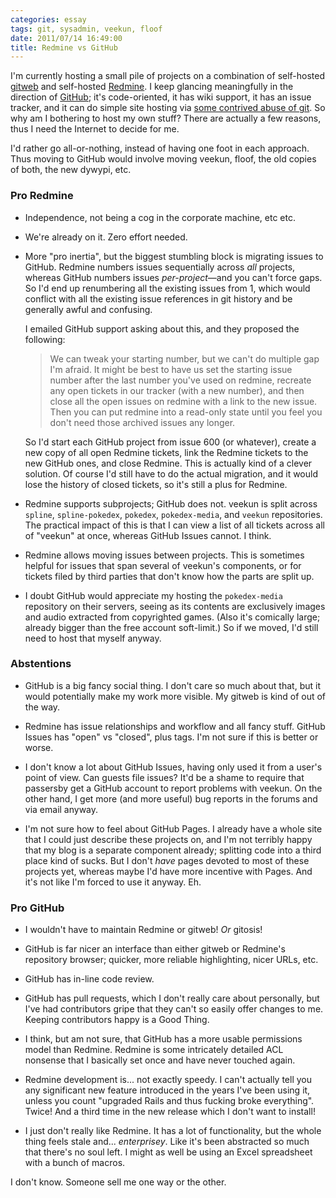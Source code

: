 ```yaml
---
categories: essay
tags: git, sysadmin, veekun, floof
date: 2011/07/14 16:49:00
title: Redmine vs GitHub
---
```

I'm currently hosting a small pile of projects on a combination of self-hosted [gitweb][] and self-hosted [Redmine][].  I keep glancing meaningfully in the direction of [GitHub][]; it's code-oriented, it has wiki support, it has an issue tracker, and it can do simple site hosting via [some contrived abuse of git][github pages].  So why am I bothering to host my own stuff?  There are actually a few reasons, thus I need the Internet to decide for me.

I'd rather go all-or-nothing, instead of having one foot in each approach.  Thus moving to GitHub would involve moving veekun, floof, the old copies of both, the new dywypi, etc.

### Pro Redmine

* Independence, not being a cog in the corporate machine, etc etc.

* We're already on it.  Zero effort needed.

* More "pro inertia", but the biggest stumbling block is migrating issues to GitHub.  Redmine numbers issues sequentially across _all_ projects, whereas GitHub numbers issues _per-project_—and you can't force gaps.  So I'd end up renumbering all the existing issues from 1, which would conflict with all the existing issue references in git history and be generally awful and confusing.

    I emailed GitHub support asking about this, and they proposed the following:

    > We can tweak your starting number, but we can't do multiple gap I'm afraid. It might be best to have us set the starting issue number after the last number you've used on redmine, recreate any open tickets in our tracker (with a new number), and then close all the open issues on redmine with a link to the new issue. Then you can put redmine into a read-only state until you feel you don't need those archived issues any longer.

    So I'd start each GitHub project from issue 600 (or whatever), create a new copy of all open Redmine tickets, link the Redmine tickets to the new GitHub ones, and close Redmine.  This is actually kind of a clever solution.  Of course I'd still have to do the actual migration, and it would lose the history of closed tickets, so it's still a plus for Redmine.

* Redmine supports subprojects; GitHub does not.  veekun is split across `spline`, `spline-pokedex`, `pokedex`, `pokedex-media`, and `veekun` repositories.  The practical impact of this is that I can view a list of all tickets across all of "veekun" at once, whereas GitHub Issues cannot.  I think.

* Redmine allows moving issues between projects.  This is sometimes helpful for issues that span several of veekun's components, or for tickets filed by third parties that don't know how the parts are split up.

* I doubt GitHub would appreciate my hosting the `pokedex-media` repository on their servers, seeing as its contents are exclusively images and audio extracted from copyrighted games.  (Also it's comically large; already bigger than the free account soft-limit.)  So if we moved, I'd still need to host that myself anyway.

### Abstentions

* GitHub is a big fancy social thing.  I don't care so much about that, but it would potentially make my work more visible.  My gitweb is kind of out of the way.

* Redmine has issue relationships and workflow and all fancy stuff.  GitHub Issues has "open" vs "closed", plus tags.  I'm not sure if this is better or worse.

* I don't know a lot about GitHub Issues, having only used it from a user's point of view.  Can guests file issues?  It'd be a shame to require that passersby get a GitHub account to report problems with veekun.  On the other hand, I get more (and more useful) bug reports in the forums and via email anyway.

* I'm not sure how to feel about GitHub Pages.  I already have a whole site that I could just describe these projects on, and I'm not terribly happy that my blog is a separate component already; splitting code into a third place kind of sucks.  But I don't _have_ pages devoted to most of these projects yet, whereas maybe I'd have more incentive with Pages.  And it's not like I'm forced to use it anyway.  Eh.

### Pro GitHub

* I wouldn't have to maintain Redmine or gitweb!  _Or_ gitosis!

* GitHub is far nicer an interface than either gitweb or Redmine's repository browser; quicker, more reliable highlighting, nicer URLs, etc.

* GitHub has in-line code review.

* GitHub has pull requests, which I don't really care about personally, but I've had contributors gripe that they can't so easily offer changes to me.  Keeping contributors happy is a Good Thing.

* I think, but am not sure, that GitHub has a more usable permissions model than Redmine.  Redmine is some intricately detailed ACL nonsense that I basically set once and have never touched again.

* Redmine development is...  not exactly speedy.  I can't actually tell you any significant new feature introduced in the years I've been using it, unless you count "upgraded Rails and thus fucking broke everything".  Twice!  And a third time in the new release which I don't want to install!

* I just don't really like Redmine.  It has a lot of functionality, but the whole thing feels stale and...  _enterprisey_.  Like it's been abstracted so much that there's no soul left.  I might as well be using an Excel spreadsheet with a bunch of macros.


I don't know.  Someone sell me one way or the other.

[gitweb]: http://git.veekun.com/
[Redmine]: http://bugs.veekun.com/
[GitHub]: https://github.com/eevee
[github pages]: http://pages.github.com/

